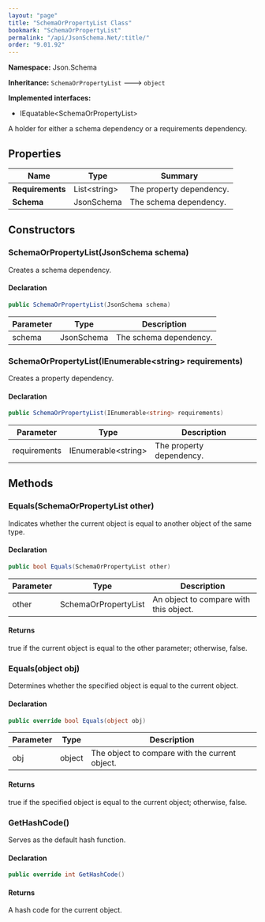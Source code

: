 ```yaml
---
layout: "page"
title: "SchemaOrPropertyList Class"
bookmark: "SchemaOrPropertyList"
permalink: "/api/JsonSchema.Net/:title/"
order: "9.01.92"
---
```

**Namespace:** Json.Schema

**Inheritance:**
`SchemaOrPropertyList`
 🡒 
`object`

**Implemented interfaces:**

- IEquatable\<SchemaOrPropertyList\>

A holder for either a schema dependency or a requirements dependency.

## Properties

| Name | Type | Summary |
|---|---|---|
| **Requirements** | List\<string\> | The property dependency. |
| **Schema** | JsonSchema | The schema dependency. |

## Constructors

### SchemaOrPropertyList(JsonSchema schema)

Creates a schema dependency.

#### Declaration

```c#
public SchemaOrPropertyList(JsonSchema schema)
```

| Parameter | Type | Description |
|---|---|---|
| schema | JsonSchema | The schema dependency. |


### SchemaOrPropertyList(IEnumerable\<string\> requirements)

Creates a property dependency.

#### Declaration

```c#
public SchemaOrPropertyList(IEnumerable<string> requirements)
```

| Parameter | Type | Description |
|---|---|---|
| requirements | IEnumerable\<string\> | The property dependency. |


## Methods

### Equals(SchemaOrPropertyList other)

Indicates whether the current object is equal to another object of the same type.

#### Declaration

```c#
public bool Equals(SchemaOrPropertyList other)
```

| Parameter | Type | Description |
|---|---|---|
| other | SchemaOrPropertyList | An object to compare with this object. |


#### Returns

true if the current object is equal to the <paramref name="other">other</paramref> parameter; otherwise, false.

### Equals(object obj)

Determines whether the specified object is equal to the current object.

#### Declaration

```c#
public override bool Equals(object obj)
```

| Parameter | Type | Description |
|---|---|---|
| obj | object | The object to compare with the current object. |


#### Returns

true if the specified object  is equal to the current object; otherwise, false.

### GetHashCode()

Serves as the default hash function.

#### Declaration

```c#
public override int GetHashCode()
```


#### Returns

A hash code for the current object.

